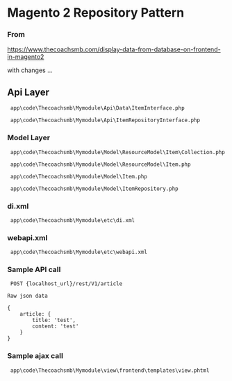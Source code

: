 # Magento 2 Repository Pattern

### From 
 https://www.thecoachsmb.com/display-data-from-database-on-frontend-in-magento2 
 
 with changes ...

## Api Layer

```
 app\code\Thecoachsmb\Mymodule\Api\Data\ItemInterface.php
```

```
 app\code\Thecoachsmb\Mymodule\Api\ItemRepositoryInterface.php
```

### Model Layer

```
 app\code\Thecoachsmb\Mymodule\Model\ResourceModel\Item\Collection.php
```

```
 app\code\Thecoachsmb\Mymodule\Model\ResourceModel\Item.php
```

```
 app\code\Thecoachsmb\Mymodule\Model\Item.php
```

```
 app\code\Thecoachsmb\Mymodule\Model\ItemRepository.php
```

### di.xml

```
 app\code\Thecoachsmb\Mymodule\etc\di.xml
```

### webapi.xml

```
 app\code\Thecoachsmb\Mymodule\etc\webapi.xml
```

### Sample API call

```
 POST {localhost_url}/rest/V1/article
```
```
Raw json data

{
    article: {
        title: 'test',
        content: 'test'
    }
}
```

### Sample ajax call

```
 app\code\Thecoachsmb\Mymodule\view\frontend\templates\view.phtml
```
